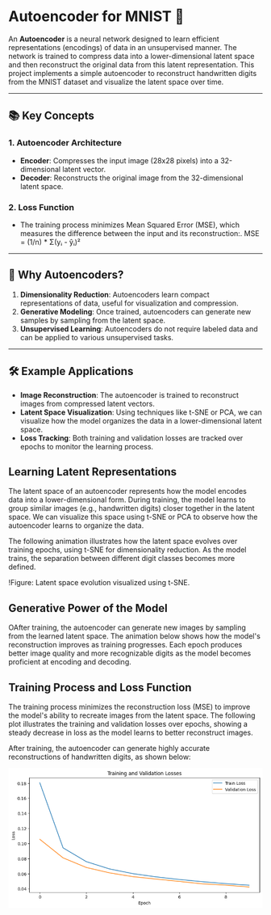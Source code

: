 # Autoencoder for MNIST 🧠
An **Autoencoder** is a neural network designed to learn efficient representations (encodings) of data in an unsupervised manner. The network is trained to compress data into a lower-dimensional latent space and then reconstruct the original data from this latent representation. This project implements a simple autoencoder to reconstruct handwritten digits from the MNIST dataset and visualize the latent space over time.

---
## 📚 Key Concepts
### 1. **Autoencoder Architecture**
- **Encoder**: Compresses the input image (28x28 pixels) into a 32-dimensional latent vector.
- **Decoder**: Reconstructs the original image from the 32-dimensional latent space.
  
### 2. **Loss Function**
- The training process minimizes Mean Squared Error (MSE), which measures the difference between the input and its reconstruction:.
MSE = (1/n) * Σ(yᵢ - ŷᵢ)²


---

## 🌟 Why Autoencoders?

1. **Dimensionality Reduction**: Autoencoders learn compact representations of data, useful for visualization and compression.
2. **Generative Modeling**:  Once trained, autoencoders can generate new samples by sampling from the latent space.
3. **Unsupervised Learning**: Autoencoders do not require labeled data and can be applied to various unsupervised tasks.

---

## 🛠 Example Applications

- **Image Reconstruction**: The autoencoder is trained to reconstruct images from compressed latent vectors.
- **Latent Space Visualization**: Using techniques like t-SNE or PCA, we can visualize how the model organizes the data in a lower-dimensional latent space.
- **Loss Tracking**: Both training and validation losses are tracked over epochs to monitor the learning process.

## Learning Latent Representations

The latent space of an autoencoder represents how the model encodes data into a lower-dimensional form. During training, the model learns to group similar images (e.g., handwritten digits) closer together in the latent space. We can visualize this space using t-SNE or PCA to observe how the autoencoder learns to organize the data.

The following animation illustrates how the latent space evolves over training epochs, using t-SNE for dimensionality reduction. As the model trains, the separation between different digit classes becomes more defined.

!Figure: Latent space evolution visualized using t-SNE.

## Generative Power of the Model

OAfter training, the autoencoder can generate new images by sampling from the learned latent space. The animation below shows how the model's reconstruction improves as training progresses. Each epoch produces better image quality and more recognizable digits as the model becomes proficient at encoding and decoding.




## Training Process and Loss Function

The training process minimizes the reconstruction loss (MSE) to improve the model's ability to recreate images from the latent space. The following plot illustrates the training and validation losses over epochs, showing a steady decrease in loss as the model learns to better reconstruct images.




After training, the autoencoder can generate highly accurate reconstructions of handwritten digits, as shown below:


![Loss Plot](plots/Losses.png)





